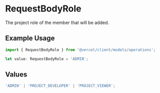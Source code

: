 # RequestBodyRole

The project role of the member that will be added.

## Example Usage

```typescript
import { RequestBodyRole } from '@vercel/client/models/operations';

let value: RequestBodyRole = 'ADMIN';
```

## Values

```typescript
'ADMIN' | 'PROJECT_DEVELOPER' | 'PROJECT_VIEWER';
```

